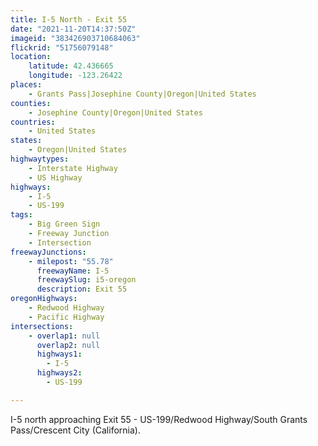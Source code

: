 ```yaml
---
title: I-5 North - Exit 55
date: "2021-11-20T14:37:50Z"
imageid: "383426903710684063"
flickrid: "51756079148"
location:
    latitude: 42.436665
    longitude: -123.26422
places:
    - Grants Pass|Josephine County|Oregon|United States
counties:
    - Josephine County|Oregon|United States
countries:
    - United States
states:
    - Oregon|United States
highwaytypes:
    - Interstate Highway
    - US Highway
highways:
    - I-5
    - US-199
tags:
    - Big Green Sign
    - Freeway Junction
    - Intersection
freewayJunctions:
    - milepost: "55.78"
      freewayName: I-5
      freewaySlug: i5-oregon
      description: Exit 55
oregonHighways:
    - Redwood Highway
    - Pacific Highway
intersections:
    - overlap1: null
      overlap2: null
      highways1:
        - I-5
      highways2:
        - US-199

---
```

I-5 north approaching Exit 55 - US-199/Redwood Highway/South Grants Pass/Crescent City (California).